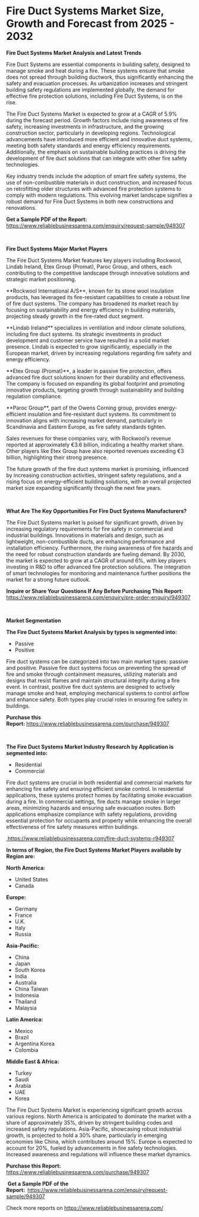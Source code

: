 <p><h1>Fire Duct Systems Market Size, Growth and Forecast from 2025 - 2032</h1></p><p><strong>Fire Duct Systems Market Analysis and Latest Trends</strong></p>
<p><p>Fire Duct Systems are essential components in building safety, designed to manage smoke and heat during a fire. These systems ensure that smoke does not spread through building ductwork, thus significantly enhancing the safety and evacuation processes. As urbanization increases and stringent building safety regulations are implemented globally, the demand for effective fire protection solutions, including Fire Duct Systems, is on the rise.</p><p>The Fire Duct Systems Market is expected to grow at a CAGR of 5.9% during the forecast period. Growth factors include rising awareness of fire safety, increasing investments in infrastructure, and the growing construction sector, particularly in developing regions. Technological advancements have introduced more efficient and innovative duct systems, meeting both safety standards and energy efficiency requirements. Additionally, the emphasis on sustainable building practices is driving the development of fire duct solutions that can integrate with other fire safety technologies. </p><p>Key industry trends include the adoption of smart fire safety systems, the use of non-combustible materials in duct construction, and increased focus on retrofitting older structures with advanced fire protection systems to comply with modern regulations. This evolving market landscape signifies a robust demand for Fire Duct Systems in both new constructions and renovations.</p></p>
<p><strong>Get a Sample PDF of the Report:&nbsp;</strong> <a href="https://www.reliablebusinessarena.com/enquiry/request-sample/949307?utm_campaign=3013&utm_medium=2&utm_source=Github&utm_content=ia&utm_term=10042025&utm_id=fire-duct-systems">https://www.reliablebusinessarena.com/enquiry/request-sample/949307</a></p>
<p>&nbsp;</p>
<p><strong>Fire Duct Systems Major Market Players</strong></p>
<p><p>The Fire Duct Systems Market features key players including Rockwool, Lindab Ireland, Etex Group (Promat), Paroc Group, and others, each contributing to the competitive landscape through innovative solutions and strategic market positioning.</p><p>**Rockwool International A/S**, known for its stone wool insulation products, has leveraged its fire-resistant capabilities to create a robust line of fire duct systems. The company has broadened its market reach by focusing on sustainability and energy efficiency in building materials, projecting steady growth in the fire-rated duct segment.</p><p>**Lindab Ireland** specializes in ventilation and indoor climate solutions, including fire duct systems. Its strategic investments in product development and customer service have resulted in a solid market presence. Lindab is expected to grow significantly, especially in the European market, driven by increasing regulations regarding fire safety and energy efficiency.</p><p>**Etex Group (Promat)**, a leader in passive fire protection, offers advanced fire duct solutions known for their durability and effectiveness. The company is focused on expanding its global footprint and promoting innovative products, targeting growth through sustainability and building regulation compliance.</p><p>**Paroc Group**, part of the Owens Corning group, provides energy-efficient insulation and fire-resistant duct systems. Its commitment to innovation aligns with increasing market demand, particularly in Scandinavia and Eastern Europe, as fire safety standards tighten.</p><p>Sales revenues for these companies vary, with Rockwool’s revenue reported at approximately €3.6 billion, indicating a healthy market share. Other players like Etex Group have also reported revenues exceeding €3 billion, highlighting their strong presence.</p><p>The future growth of the fire duct systems market is promising, influenced by increasing construction activities, stringent safety regulations, and a rising focus on energy-efficient building solutions, with an overall projected market size expanding significantly through the next few years.</p></p>
<p>&nbsp;</p>
<p><strong>What Are The Key Opportunities For Fire Duct Systems Manufacturers?</strong></p>
<p><p>The Fire Duct Systems market is poised for significant growth, driven by increasing regulatory requirements for fire safety in commercial and industrial buildings. Innovations in materials and design, such as lightweight, non-combustible ducts, are enhancing performance and installation efficiency. Furthermore, the rising awareness of fire hazards and the need for robust construction standards are fueling demand. By 2030, the market is expected to grow at a CAGR of around 6%, with key players investing in R&D to offer advanced fire protection solutions. The integration of smart technologies for monitoring and maintenance further positions the market for a strong future outlook.</p></p>
<p><strong>Inquire or Share Your Questions If Any Before Purchasing This Report:</strong> <a href="https://www.reliablebusinessarena.com/enquiry/pre-order-enquiry/949307?utm_campaign=3013&utm_medium=2&utm_source=Github&utm_content=ia&utm_term=10042025&utm_id=fire-duct-systems">https://www.reliablebusinessarena.com/enquiry/pre-order-enquiry/949307</a></p>
<p>&nbsp;</p>
<p><strong>Market Segmentation</strong></p>
<p><strong>The Fire Duct Systems Market Analysis by types is segmented into:</strong></p>
<p><ul><li>Passive</li><li>Positive</li></ul></p>
<p><p>Fire duct systems can be categorized into two main market types: passive and positive. Passive fire duct systems focus on preventing the spread of fire and smoke through containment measures, utilizing materials and designs that resist flames and maintain structural integrity during a fire event. In contrast, positive fire duct systems are designed to actively manage smoke and heat, employing mechanical systems to control airflow and enhance safety. Both types play crucial roles in ensuring fire safety in buildings.</p></p>
<p><strong>Purchase this Report:&nbsp;</strong><a href="https://www.reliablebusinessarena.com/purchase/949307?utm_campaign=3013&utm_medium=2&utm_source=Github&utm_content=ia&utm_term=10042025&utm_id=fire-duct-systems">https://www.reliablebusinessarena.com/purchase/949307</a></p>
<p>&nbsp;</p>
<p><strong>The Fire Duct Systems Market Industry Research by Application is segmented into:</strong></p>
<p><ul><li>Residential</li><li>Commercial</li></ul></p>
<p><p>Fire duct systems are crucial in both residential and commercial markets for enhancing fire safety and ensuring efficient smoke control. In residential applications, these systems protect homes by facilitating smoke evacuation during a fire. In commercial settings, fire ducts manage smoke in larger areas, minimizing hazards and ensuring safe evacuation routes. Both applications emphasize compliance with safety regulations, providing essential protection for occupants and property while enhancing the overall effectiveness of fire safety measures within buildings.</p></p>
<p><a href="https://www.reliablebusinessarena.com/fire-duct-systems-r949307?utm_campaign=3013&utm_medium=2&utm_source=Github&utm_content=ia&utm_term=10042025&utm_id=fire-duct-systems">&nbsp;https://www.reliablebusinessarena.com/fire-duct-systems-r949307</a></p>
<p><strong>In terms of Region, the Fire Duct Systems Market Players available by Region are:</strong></p>
<p>
    <p> <strong> North America: </strong>
        <ul>
            <li>United States</li>
            <li>Canada</li>
        </ul>
        </p> 
    <p> <strong> Europe: </strong>
        <ul>
            <li>Germany</li>
            <li>France</li>
            <li>U.K.</li>
            <li>Italy</li>
            <li>Russia</li>
        </ul>
        </p> 
    <p> <strong> Asia-Pacific: </strong>
        <ul>
            <li>China</li>
            <li>Japan</li>
            <li>South Korea</li>
            <li>India</li>
            <li>Australia</li>
            <li>China Taiwan</li>
            <li>Indonesia</li>
            <li>Thailand</li>
            <li>Malaysia</li>
        </ul>
        </p> 
    <p> <strong> Latin America: </strong>
        <ul>
            <li>Mexico</li>
            <li>Brazil</li>
            <li>Argentina Korea</li>
            <li>Colombia</li>
        </ul>
        </p> 
    <p> <strong> Middle East & Africa: </strong>
        <ul>
            <li>Turkey</li>
            <li>Saudi</li>
            <li>Arabia</li>
            <li>UAE</li>
            <li>Korea</li>
        </ul>
    </p>
    </p>
<p><p>The Fire Duct Systems Market is experiencing significant growth across various regions. North America is anticipated to dominate the market with a share of approximately 35%, driven by stringent building codes and increased safety regulations. Asia-Pacific, showcasing robust industrial growth, is projected to hold a 30% share, particularly in emerging economies like China, which contributes around 15%. Europe is expected to account for 20%, fueled by advancements in fire safety technologies. Increased awareness and regulations will influence these market dynamics.</p></p>
<p><strong>Purchase this Report: </strong><a href="https://www.reliablebusinessarena.com/purchase/949307?utm_campaign=3013&utm_medium=2&utm_source=Github&utm_content=ia&utm_term=10042025&utm_id=fire-duct-systems">https://www.reliablebusinessarena.com/purchase/949307</a></p>
<p>&nbsp;<strong>Get a Sample PDF of the Report:&nbsp;&nbsp;</strong><a href="https://www.reliablebusinessarena.com/enquiry/request-sample/949307?utm_campaign=3013&utm_medium=2&utm_source=Github&utm_content=ia&utm_term=10042025&utm_id=fire-duct-systems">https://www.reliablebusinessarena.com/enquiry/request-sample/949307</a></p>
<p><strong></strong></p>
<p>Check more reports on <a href="https://www.reliablebusinessarena.com/?utm_campaign=3013&utm_medium=2&utm_source=Github&utm_content=ia&utm_term=10042025&utm_id=fire-duct-systems">https://www.reliablebusinessarena.com/</a></p>